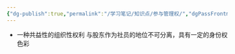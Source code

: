 ```yaml
---
{"dg-publish":true,"permalink":"/学习笔记/知识点/参与管理权/","dgPassFrontmatter":true}
---
```


- ⼀种共益性的组织性权利
与股东作为社员的地位不可分离，具有⼀定的身份权色彩